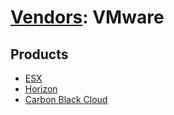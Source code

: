 # [Vendors](README.md): VMware

## Products

- [ESX](../products/6a1d68fe-a6e0-40f3-b46f-126e92ceeb7d.md)
- [Horizon](../products/30e76023-289c-40f2-a9a4-7ce4677a5e7d.md)
- [Carbon Black Cloud](../products/f9cea291-9030-4e41-9836-6dd9274d6df4.md)
